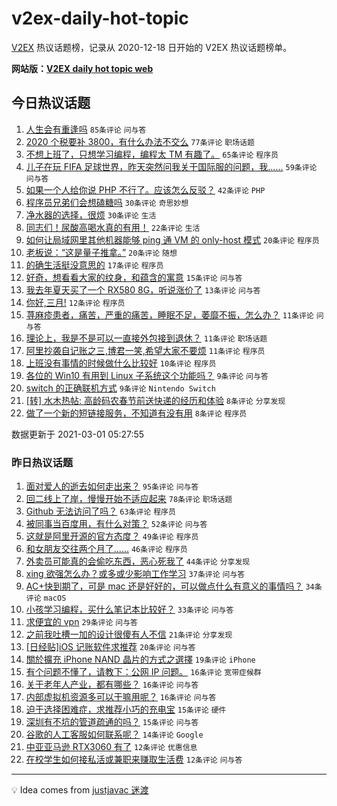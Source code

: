 # v2ex-daily-hot-topic

[V2EX](https://www.v2ex.com/) 热议话题榜，记录从 2020-12-18 日开始的 V2EX 热议话题榜单。

**网站版：[V2EX daily hot topic web](https://realleonardo.github.io/v2ex-daily-hot-topic-web/)**

## 今日热议话题

<!-- TODAY BEGIN -->

1. [人生会有重逢吗](https://www.v2ex.com/t/757138) `85条评论` `问与答`
1. [2020 个税要补 3800，有什么办法不交么](https://www.v2ex.com/t/757130) `77条评论` `职场话题`
1. [不想上班了，只想学习编程，编程太 TM 有趣了。](https://www.v2ex.com/t/757097) `65条评论` `程序员`
1. [儿子在玩 FIFA 足球世界，昨天突然问我关于国际服的问题，我……](https://www.v2ex.com/t/757095) `59条评论` `问与答`
1. [如果一个人给你说 PHP 不行了。应该怎么反驳？](https://www.v2ex.com/t/757205) `42条评论` `PHP`
1. [程序员兄弟们会想磕糖吗](https://www.v2ex.com/t/757190) `30条评论` `奇思妙想`
1. [净水器的选择，很烦](https://www.v2ex.com/t/757161) `30条评论` `生活`
1. [同志们！尿酸高喝水真的有用！](https://www.v2ex.com/t/757142) `22条评论` `生活`
1. [如何让局域网里其他机器能够 ping 通 VM 的 only-host 模式](https://www.v2ex.com/t/757111) `20条评论` `程序员`
1. [老板说：“这是量子推拿。”](https://www.v2ex.com/t/757093) `20条评论` `随想`
1. [的确生活挺没意思的](https://www.v2ex.com/t/757100) `17条评论` `程序员`
1. [好奇，想看看大家的纹身，和蕴含的寓意](https://www.v2ex.com/t/757137) `15条评论` `问与答`
1. [我去年夏天买了一个 RX580 8G，听说涨价了](https://www.v2ex.com/t/757105) `13条评论` `问与答`
1. [你好,三月!](https://www.v2ex.com/t/757141) `12条评论` `程序员`
1. [荨麻疹患者，痛苦，严重的痛苦，睡眠不足，萎靡不振，怎么办？](https://www.v2ex.com/t/757147) `11条评论` `问与答`
1. [理论上，我是不是可以一直接外包接到退休？](https://www.v2ex.com/t/757140) `11条评论` `职场话题`
1. [阿里抄袭自记账之三,博君一笑,希望大家不要烦](https://www.v2ex.com/t/757106) `11条评论` `程序员`
1. [上班没有事情的时候做什么比较好](https://www.v2ex.com/t/757162) `10条评论` `程序员`
1. [各位的 Win10 有用到 Linux 子系统这个功能吗？](https://www.v2ex.com/t/757104) `9条评论` `问与答`
1. [switch 的正确联机方式](https://www.v2ex.com/t/757098) `9条评论` `Nintendo Switch`
1. [[转] 水木热帖: 高龄码农春节前送快递的经历和体验](https://www.v2ex.com/t/757157) `8条评论` `分享发现`
1. [做了一个新的短链接服务，不知道有没有用](https://www.v2ex.com/t/757149) `8条评论` `程序员`

数据更新于 2021-03-01 05:27:55

<!-- TODAY END -->

### 昨日热议话题

<!-- YESTERDAY BEGIN -->

1. [面对爱人的逝去如何走出来？](https://www.v2ex.com/t/756925) `95条评论` `问与答`
1. [回二线上了岸，慢慢开始不适应起来](https://www.v2ex.com/t/757001) `78条评论` `职场话题`
1. [Github 无法访问了吗？](https://www.v2ex.com/t/756873) `63条评论` `程序员`
1. [被同事当百度用，有什么对策？](https://www.v2ex.com/t/756894) `52条评论` `问与答`
1. [这就是阿里开源的官方态度？](https://www.v2ex.com/t/757013) `49条评论` `程序员`
1. [和女朋友交往两个月了......](https://www.v2ex.com/t/757031) `46条评论` `程序员`
1. [外卖员可能真的会偷吃东西，恶心死我了](https://www.v2ex.com/t/756996) `44条评论` `分享发现`
1. [xing 欲强怎么办？或多或少影响工作学习](https://www.v2ex.com/t/756968) `37条评论` `问与答`
1. [AC+快到期了，可是 mac 还是好好的，可以做点什么有意义的事情吗？](https://www.v2ex.com/t/756923) `34条评论` `macOS`
1. [小孩学习编程，买什么笔记本比较好？](https://www.v2ex.com/t/756929) `33条评论` `问与答`
1. [求便宜的 vpn](https://www.v2ex.com/t/756908) `29条评论` `问与答`
1. [之前我吐槽一加的设计很傻有人不信](https://www.v2ex.com/t/756887) `21条评论` `分享发现`
1. [[日经贴]iOS 记账软件求推荐](https://www.v2ex.com/t/756969) `20条评论` `问与答`
1. [關於擴充 iPhone NAND 晶片的方式之選擇](https://www.v2ex.com/t/756871) `19条评论` `iPhone`
1. [有个问题不懂了，请教下：公网 IP 问题。](https://www.v2ex.com/t/757075) `16条评论` `宽带症候群`
1. [关于老年人产业，都有哪些？](https://www.v2ex.com/t/757058) `16条评论` `问与答`
1. [内部虚拟机资源多可以干嘛用呢？](https://www.v2ex.com/t/756927) `16条评论` `问与答`
1. [迫于选择困难症，求推荐小巧的充电宝](https://www.v2ex.com/t/757015) `15条评论` `硬件`
1. [深圳有不坑的管道疏通的吗？](https://www.v2ex.com/t/757005) `15条评论` `问与答`
1. [谷歌的人工客服如何联系呢？](https://www.v2ex.com/t/756953) `14条评论` `Google`
1. [中亚亚马逊 RTX3060 有了](https://www.v2ex.com/t/757066) `12条评论` `优惠信息`
1. [在校学生如何接私活或兼职来赚取生活费](https://www.v2ex.com/t/757040) `12条评论` `问与答`

<!-- YESTERDAY END -->

---

💡 Idea comes from [justjavac 迷渡](https://github.com/justjavac/)
